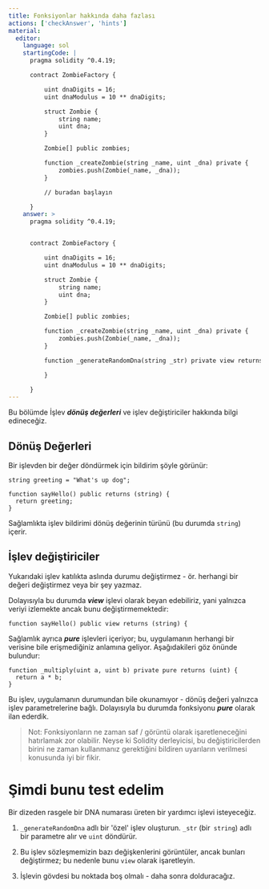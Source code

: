 ```yaml
---
title: Fonksiyonlar hakkında daha fazlası
actions: ['checkAnswer', 'hints']
material:
  editor:
    language: sol
    startingCode: |
      pragma solidity ^0.4.19;

      contract ZombieFactory {

          uint dnaDigits = 16;
          uint dnaModulus = 10 ** dnaDigits;

          struct Zombie {
              string name;
              uint dna;
          }

          Zombie[] public zombies;

          function _createZombie(string _name, uint _dna) private {
              zombies.push(Zombie(_name, _dna));
          }

          // buradan başlayın

      }
    answer: >
      pragma solidity ^0.4.19;


      contract ZombieFactory {

          uint dnaDigits = 16;
          uint dnaModulus = 10 ** dnaDigits;

          struct Zombie {
              string name;
              uint dna;
          }

          Zombie[] public zombies;

          function _createZombie(string _name, uint _dna) private {
              zombies.push(Zombie(_name, _dna));
          } 

          function _generateRandomDna(string _str) private view returns (uint) {

          }

      }
---
```


Bu bölümde İşlev **_dönüş değerleri_** ve işlev değiştiriciler hakkında bilgi edineceğiz.

## Dönüş Değerleri

Bir işlevden bir değer döndürmek için bildirim şöyle görünür:

```
string greeting = "What's up dog";

function sayHello() public returns (string) {
  return greeting;
}
```

Sağlamlıkta işlev bildirimi dönüş değerinin türünü (bu durumda `string`) içerir.

## İşlev değiştiriciler

Yukarıdaki işlev katılıkta aslında durumu değiştirmez - ör. herhangi bir değeri değiştirmez veya bir şey yazmaz.

Dolayısıyla bu durumda **_view_** işlevi olarak beyan edebiliriz, yani yalnızca veriyi izlemekte ancak bunu değiştirmemektedir:

```
function sayHello() public view returns (string) {
```

Sağlamlık ayrıca **_pure_** işlevleri içeriyor; bu, uygulamanın herhangi bir verisine bile erişmediğiniz anlamına geliyor. Aşağıdakileri göz önünde bulundur:

```
function _multiply(uint a, uint b) private pure returns (uint) {
  return a * b;
}
```

Bu işlev, uygulamanın durumundan bile okunamıyor - dönüş değeri yalnızca işlev parametrelerine bağlı. Dolayısıyla bu durumda fonksiyonu **_pure_** olarak ilan ederdik.

> Not: Fonksiyonların ne zaman saf / görüntü olarak işaretleneceğini hatırlamak zor olabilir. Neyse ki Solidity derleyicisi, bu değiştiricilerden birini ne zaman kullanmanız gerektiğini bildiren uyarıların verilmesi konusunda iyi bir fikir.

# Şimdi bunu test edelim

Bir dizeden rasgele bir DNA numarası üreten bir yardımcı işlevi isteyeceğiz.

1. `_generateRandomDna` adlı bir 'özel' işlev oluşturun. `_str` (bir` string`) adlı bir parametre alır ve `uint` döndürür.

2. Bu işlev sözleşmemizin bazı değişkenlerini görüntüler, ancak bunları değiştirmez; bu nedenle bunu `view` olarak işaretleyin.

3. İşlevin gövdesi bu noktada boş olmalı - daha sonra dolduracağız.
